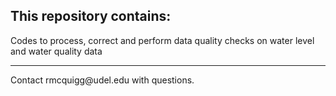 ## This repository contains:

Codes to process, correct and perform data quality checks on water level and water quality data

<hr width=”25%”>
Contact rmcquigg@udel.edu with questions.
